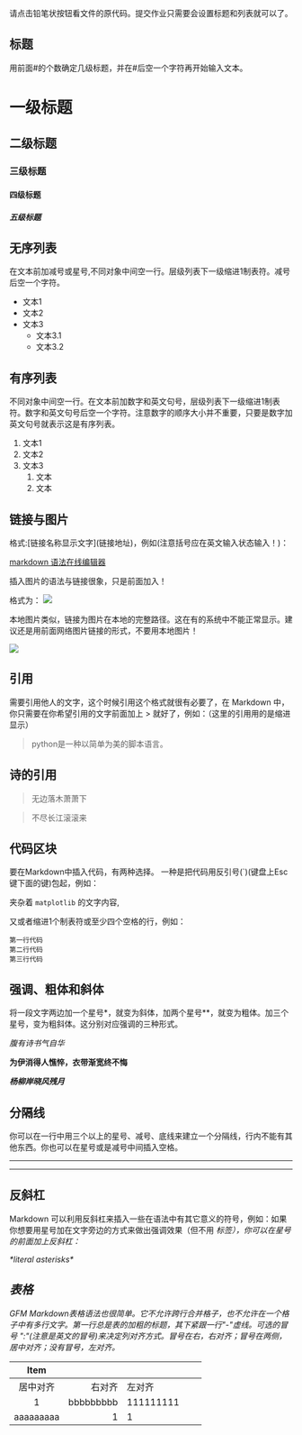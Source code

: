请点击铅笔状按钮看文件的原代码。提交作业只需要会设置标题和列表就可以了。

## 标题 

用前面#的个数确定几级标题，并在#后空一个字符再开始输入文本。

# 一级标题 
## 二级标题
### 三级标题
#### 四级标题
##### 五级标题

## 无序列表 

在文本前加减号或星号,不同对象中间空一行。层级列表下一级缩进1制表符。减号后空一个字符。

- 文本1
- 文本2
- 文本3
    - 文本3.1
    - 文本3.2

## 有序列表

不同对象中间空一行。在文本前加数字和英文句号，层级列表下一级缩进1制表符。数字和英文句号后空一个字符。注意数字的顺序大小并不重要，只要是数字加英文句号就表示这是有序列表。

1. 文本1
3. 文本2
2. 文本3
    1. 文本
    2. 文本

## 链接与图片

格式:\[链接名称显示文字](链接地址)，例如(注意括号应在英文输入状态输入！)：

[markdown 语法在线编辑器](http://joncom.be/experiments/markdown-editor/edit/)

插入图片的语法与链接很象，只是前面加入！

格式为：
![](http://ww4.sinaimg.cn/bmiddle/aa397b7fjw1dzplsgpdw5j.jpg)

本地图片类似，链接为图片在本地的完整路径。这在有的系统中不能正常显示。建议还是用前面网络图片链接的形式，不要用本地图片！

![](/e:/p6221032.jpg)

## 引用

需要引用他人的文字，这个时候引用这个格式就很有必要了，在 Markdown 中，你只需要在你希望引用的文字前面加上 > 就好了，例如：（这里的引用用的是缩进显示）

>  python是一种以简单为美的脚本语言。

## 诗的引用

> 无边落木萧萧下

> 不尽长江滚滚来

## 代码区块

要在Markdown中插入代码，有两种选择。 一种是把代码用反引号(`)(键盘上Esc键下面的键)包起，例如：

夹杂着 `matplotlib` 的文字内容,

又或者缩进1个制表符或至少四个空格的行，例如：

    第一行代码
    第二行代码
    第三行代码

    
## 强调、粗体和斜体

将一段文字两边加一个星号\*，就变为斜体，加两个星号\**，就变为粗体。加三个星号，变为粗斜体。这分别对应强调的三种形式。

*腹有诗书气自华*

**为伊消得人憔悴，衣带渐宽终不悔**

***杨柳岸晓风残月***

## 分隔线

你可以在一行中用三个以上的星号、减号、底线来建立一个分隔线，行内不能有其他东西。你也可以在星号或是减号中间插入空格。

---

***

## 反斜杠

Markdown 可以利用反斜杠来插入一些在语法中有其它意义的符号，例如：如果你想要用星号加在文字旁边的方式来做出强调效果（但不用 <em> 标签），你可以在星号的前面加上反斜杠：

\*literal asterisks\*

## **表格**

GFM Markdown表格语法也很简单。它不允许跨行合并格子，也不允许在一个格子中有多行文字。第一行总是表的加粗的标题，其下紧跟一行"-"虚线。可选的冒号 ":"(注意是英文的冒号)来决定列对齐方式。冒号在右，右对齐；冒号在两侧，居中对齐；没有冒号，左对齐。

|    Item   |          |           |   |   |
|:---------:|---------:|:----------|---|---|
| 居中对齐  |   右对齐 | 左对齐    |   |   |
| 1         | bbbbbbbbb| 111111111 |   |   |
| aaaaaaaaa |        1 | 1         |   |   |



